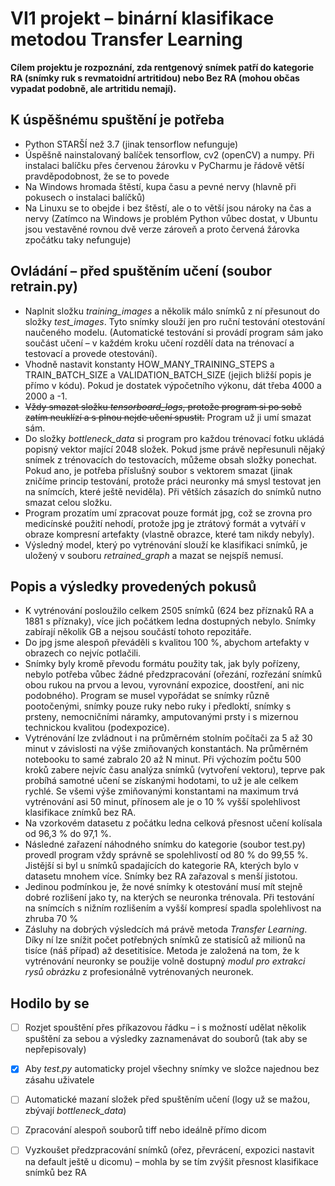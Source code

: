 ﻿VI1 projekt – binární klasifikace metodou Transfer Learning
=====================================================

**Cílem projektu je rozpoznání, zda rentgenový snímek patří do kategorie RA (snímky ruk s revmatoidní artritidou) nebo Bez RA (mohou občas vypadat podobně, ale artritidu nemají).** 

K úspěšnému spuštění je potřeba
---------
* Python STARŠÍ než 3.7 (jinak tensorflow nefunguje)
* Úspěšně nainstalovaný balíček tensorflow, cv2 (openCV) a numpy. Při instalaci balíčku přes červenou žárovku v PyCharmu je řádově větší pravděpodobnost, že se to povede
* Na Windows hromada štěstí, kupa času a pevné nervy (hlavně při pokusech o instalaci balíčků)
* Na Linuxu se to obejde i bez štěstí, ale o to větší jsou nároky na čas a nervy (Zatímco na Windows je problém Python vůbec dostat, v Ubuntu jsou vestavěné rovnou dvě verze zároveň a proto červená žárovka zpočátku taky nefunguje)

Ovládání – před spuštěním učení (soubor retrain.py)
---------
* Naplnit složku _training_images_ a několik málo snímků z ní přesunout do složky _test_images_. Tyto snímky slouží jen pro ruční testování otestování naučeného modelu. (Automatické testování si provádí program sám jako součást učení – v každém kroku učení rozdělí data na trénovací a testovací a provede otestování).
* Vhodně nastavit konstanty HOW_MANY_TRAINING_STEPS a TRAIN_BATCH_SIZE a VALIDATION_BATCH_SIZE (jejich bližší popis je přímo v kódu). Pokud je dostatek výpočetního výkonu, dát třeba 4000 a 2000 a -1.
* ~~Vždy smazat složku _tensorboard_logs_, protože program si po sobě zatím neuklízí a s plnou nejde učení spustit.~~ Program už ji umí smazat sám.
* Do složky _bottleneck_data_ si program pro každou trénovací fotku ukládá popisný vektor mající 2048 složek. Pokud jsme právě nepřesunuli nějaký snímek z trénovacích do testovacích, můžeme obsah složky ponechat. Pokud ano, je potřeba příslušný soubor s vektorem smazat (jinak zničíme princip testování, protože práci neuronky má smysl testovat jen na snímcích, které ještě neviděla). Při větších zásazích do snímků nutno smazat celou složku.
* Program prozatím umí zpracovat pouze formát jpg, což se zrovna pro medicínské použití nehodí, protože jpg je ztrátový formát a vytváří v obraze kompresní artefakty (vlastně obrazce, které tam nikdy nebyly).
* Výsledný model, který po vytrénování slouží ke klasifikaci snímků, je uložený v souboru _retrained_graph_ a mazat se nejspíš nemusí.

Popis a výsledky provedených pokusů
---------
* K vytrénování posloužilo celkem 2505 snímků (624 bez příznaků RA a 1881 s příznaky), více jich počátkem ledna dostupných nebylo. Snímky zabírají několik GB a nejsou součástí tohoto repozitáře.
* Do jpg jsme alespoň převáděli s kvalitou 100 %, abychom artefakty v obrazech co nejvíc potlačili.
* Snímky byly kromě převodu formátu použity tak, jak byly pořízeny, nebylo potřeba vůbec žádné předzpracování (ořezání, rozřezání snímků obou rukou na prvou a levou, vyrovnání expozice, doostření, ani nic podobného). Program se musel vypořádat se snímky různě pootočenými, snímky pouze ruky nebo ruky i předloktí, snímky s prsteny, nemocničními náramky, amputovanými prsty i s mizernou technickou kvalitou (podexpozice).
* Vytrénování lze zvládnout i na průměrném stolním počítači za 5 až 30 minut v závislosti na výše zmiňovaných konstantách. Na průměrném notebooku to samé zabralo 20 až N minut. Při výchozím počtu 500 kroků zabere nejvíc času analýza snímků (vytvoření vektoru), teprve pak probíhá samotné učení se získanými hodotami, to už je ale celkem rychlé. Se všemi výše zmiňovanými konstantami na maximum trvá vytrénování asi 50 minut, přínosem ale je o 10 % vyšší spolehlivost klasifikace znímků bez RA.
* Na vzorkovém datasetu z počátku ledna celková přesnost učení kolísala od 96,3 % do 97,1 %. 
* Následné zařazení náhodného snímku do kategorie (soubor test.py) provedl program vždy správně se spolehlivostí od 80 % do 99,55 %. Jistější si byl u snímků spadajících do kategorie RA, kterých bylo v datasetu mnohem více. Snímky bez RA zařazoval s menší jistotou.
* Jedinou podmínkou je, že nové snímky k otestování musí mít stejně dobré rozlišení jako ty, na kterých se neuronka trénovala. Při testování na snímcích s nižním rozlišením a vyšší kompresí spadla spolehlivost na zhruba 70 %
* Zásluhy na dobrých výsledcích má právě metoda _Transfer Learning_. Díky ní lze snížit počet potřebných snímků ze statisíců až milionů na tisíce (náš případ) až desetitisíce. Metoda je založená na tom, že k vytrénování neuronky se použije volně dostupný _modul pro extrakci rysů obrázku_ z profesionálně vytrénovaných neuronek.

Hodilo by se
---------
- [ ] Rozjet spouštění přes příkazovou řádku – i s možností udělat několik spuštění za sebou a výsledky zaznamenávat do souborů (tak aby se nepřepisovaly)
- [x] Aby _test.py_ automaticky projel všechny snímky ve složce najednou bez zásahu uživatele
- [ ] Automatické mazaní složek před spuštěním učení (logy už se mažou, zbývají _bottleneck_data_)
- [ ] Zpracování alespoň souborů tiff nebo ideálně přímo dicom
- [ ] Vyzkoušet předzpracování snímků (ořez, převrácení, expozici nastavit na default ještě u dicomu) – mohla by se tím zvýšit přesnost klasifikace snímků bez RA


